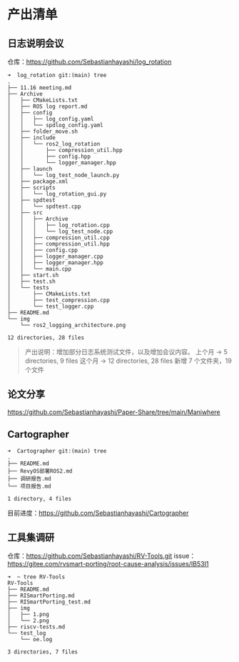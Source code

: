 # 产出清单

## 日志说明会议

仓库：https://github.com/Sebastianhayashi/log_rotation


```
➜  log_rotation git:(main) tree
.
├── 11.16 meeting.md
├── Archive
│   ├── CMakeLists.txt
│   ├── ROS log report.md
│   ├── config
│   │   ├── log_config.yaml
│   │   └── spdlog_config.yaml
│   ├── folder_move.sh
│   ├── include
│   │   └── ros2_log_rotation
│   │       ├── compression_util.hpp
│   │       ├── config.hpp
│   │       └── logger_manager.hpp
│   ├── launch
│   │   └── log_test_node_launch.py
│   ├── package.xml
│   ├── scripts
│   │   └── log_rotation_gui.py
│   ├── spdtest
│   │   └── spdtest.cpp
│   ├── src
│   │   ├── Archive
│   │   │   ├── log_rotation.cpp
│   │   │   └── log_test_node.cpp
│   │   ├── compression_util.cpp
│   │   ├── compression_util.hpp
│   │   ├── config.cpp
│   │   ├── logger_manager.cpp
│   │   ├── logger_manager.hpp
│   │   └── main.cpp
│   ├── start.sh
│   ├── test.sh
│   └── tests
│       ├── CMakeLists.txt
│       ├── test_compression.cpp
│       └── test_logger.cpp
├── README.md
└── img
    └── ros2_logging_architecture.png

12 directories, 28 files
```

> 产出说明：增加部分日志系统测试文件，以及增加会议内容。
> 上个月 -> 5 directories, 9 files
> 这个月 -> 12 directories, 28 files
> 新增 7 个文件夹，19 个文件

## 论文分享

https://github.com/Sebastianhayashi/Paper-Share/tree/main/Maniwhere

## Cartographer

```
➜  Cartographer git:(main) tree
.
├── README.md
├── RevyOS部署ROS2.md
├── 调研报告.md
└── 项目报告.md

1 directory, 4 files
```

目前进度：https://github.com/Sebastianhayashi/Cartographer

## 工具集调研

仓库：https://github.com/Sebastianhayashi/RV-Tools.git
issue：https://gitee.com/rvsmart-porting/root-cause-analysis/issues/IB53I1

```
➜  ~ tree RV-Tools
RV-Tools
├── README.md
├── RISmartPorting.md
├── RISmartPorting_test.md
├── img
│   ├── 1.png
│   └── 2.png
├── riscv-tests.md
└── test_log
    └── oe.log

3 directories, 7 files
```
